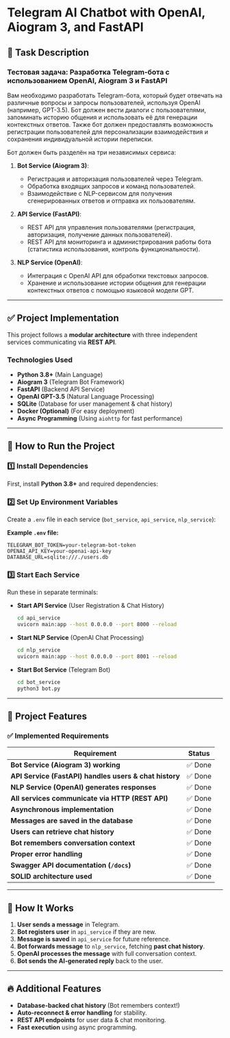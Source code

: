 # Telegram AI Chatbot with OpenAI, Aiogram 3, and FastAPI

## 📌 Task Description

### **Тестовая задача: Разработка Telegram-бота с использованием OpenAI, Aiogram 3 и FastAPI**

Вам необходимо разработать Telegram-бота, который будет отвечать на различные вопросы и запросы пользователей, используя OpenAI (например, GPT-3.5). Бот должен вести диалоги с пользователями, запоминать историю общения и использовать её для генерации контекстных ответов. Также бот должен предоставлять возможность регистрации пользователей для персонализации взаимодействия и сохранения индивидуальной истории переписки.

Бот должен быть разделён на три независимых сервиса:

1. **Bot Service (Aiogram 3)**:

   - Регистрация и авторизация пользователей через Telegram.
   - Обработка входящих запросов и команд пользователей.
   - Взаимодействие с NLP-сервисом для получения сгенерированных ответов и отправка их пользователям.

2. **API Service (FastAPI)**:

   - REST API для управления пользователями (регистрация, авторизация, получение данных пользователей).
   - REST API для мониторинга и администрирования работы бота (статистика использования, контроль функциональности).

3. **NLP Service (OpenAI)**:
   - Интеграция с OpenAI API для обработки текстовых запросов.
   - Хранение и использование истории общения для генерации контекстных ответов с помощью языковой модели GPT.

---

## ✅ **Project Implementation**

This project follows a **modular architecture** with three independent services communicating via **REST API**.

### **Technologies Used**

- **Python 3.8+** (Main Language)
- **Aiogram 3** (Telegram Bot Framework)
- **FastAPI** (Backend API Service)
- **OpenAI GPT-3.5** (Natural Language Processing)
- **SQLite** (Database for user management & chat history)
- **Docker (Optional)** (For easy deployment)
- **Async Programming** (Using `aiohttp` for fast performance)

---

## 🚀 **How to Run the Project**

### **1️⃣ Install Dependencies**

First, install **Python 3.8+** and required dependencies:


### **2️⃣ Set Up Environment Variables**

Create a `.env` file in each service (`bot_service`, `api_service`, `nlp_service`):

**Example `.env` file:**

```
TELEGRAM_BOT_TOKEN=your-telegram-bot-token
OPENAI_API_KEY=your-openai-api-key
DATABASE_URL=sqlite:///./users.db
```

### **3️⃣ Start Each Service**

Run these in separate terminals:

- **Start API Service** (User Registration & Chat History)

  ```sh
  cd api_service
  uvicorn main:app --host 0.0.0.0 --port 8000 --reload
  ```

- **Start NLP Service** (OpenAI Chat Processing)

  ```sh
  cd nlp_service
  uvicorn main:app --host 0.0.0.0 --port 8001 --reload
  ```

- **Start Bot Service** (Telegram Bot)
  ```sh
  cd bot_service
  python3 bot.py
  ```

---

## 🎯 **Project Features**

### ✅ **Implemented Requirements**

| **Requirement**                                        | **Status** |
| ------------------------------------------------------ | ---------- |
| **Bot Service (Aiogram 3) working**                    | ✅ Done    |
| **API Service (FastAPI) handles users & chat history** | ✅ Done    |
| **NLP Service (OpenAI) generates responses**           | ✅ Done    |
| **All services communicate via HTTP (REST API)**       | ✅ Done    |
| **Asynchronous implementation**                        | ✅ Done    |
| **Messages are saved in the database**                 | ✅ Done    |
| **Users can retrieve chat history**                    | ✅ Done    |
| **Bot remembers conversation context**                 | ✅ Done    |
| **Proper error handling**                              | ✅ Done    |
| **Swagger API documentation (`/docs`)**                | ✅ Done    |
| **SOLID architecture used**                            | ✅ Done    |

---

## 📝 **How It Works**

1. **User sends a message** in Telegram.
2. **Bot registers user** in `api_service` if they are new.
3. **Message is saved** in `api_service` for future reference.
4. **Bot forwards message** to `nlp_service`, fetching **past chat history**.
5. **OpenAI processes the message** with full conversation context.
6. **Bot sends the AI-generated reply** back to the user.

---

## 🔥 **Additional Features**

- **Database-backed chat history** (Bot remembers context!)
- **Auto-reconnect & error handling** for stability.
- **REST API endpoints** for user data & chat monitoring.
- **Fast execution** using async programming.

